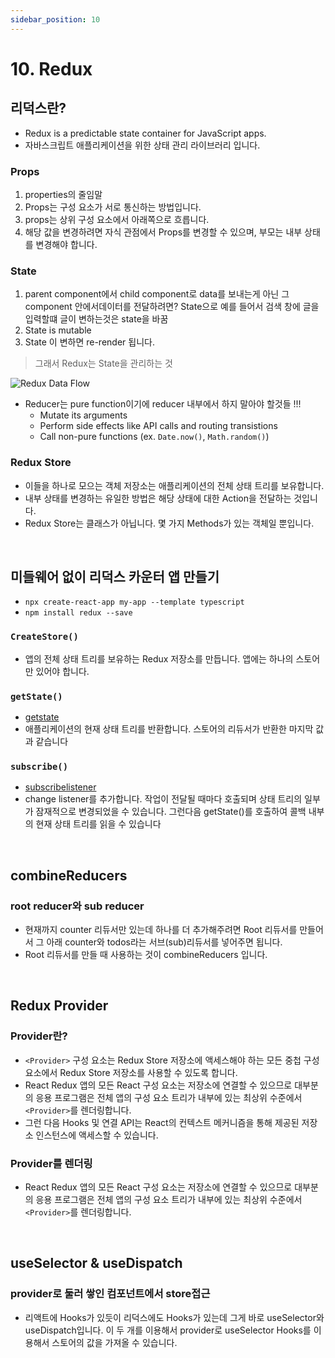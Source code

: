 ```yaml
---
sidebar_position: 10
---
```


# 10. Redux

## 리덕스란?

- Redux is a predictable state container for JavaScript apps.
- 자바스크립트 애플리케이션을 위한 상태 관리 라이브러리 입니다.

### Props

1. properties의 줄임말
2. Props는 구성 요소가 서로 통신하는 방법입니다.
3. props는 상위 구성 요소에서 아래쪽으로 흐릅니다.
4. 해당 값을 변경하려면 자식 관점에서 Props를 변경할 수 있으며, 부모는 내부 상태를 변경해야 합니다.

### State

1. parent component에서 child component로 data를 보내는게 아닌 그 component 안에서데이터를 전달하려면? State으로 예를 들어서 검색 창에 글을 입력할떄 글이 변하는것은 state을 바꿈
2. State is mutable
3. State 이 변하면 re-render 됩니다.

> 그래서 Redux는 State을 관리하는 것

![Redux Data Flow](https://user-images.githubusercontent.com/42582516/223134699-274f1d51-3096-4b61-b46a-b5cc08faa29a.png)

- Reducer는 pure function이기에 reducer 내부에서 하지 말아야 할것들 !!!
  - Mutate its arguments
  - Perform side effects like API calls and routing transistions
  - Call non-pure functions (ex. `Date.now()`, `Math.random()`)

### Redux Store

- 이들을 하나로 모으는 객체 저장소는 애플리케이션의 전체 상태 트리를 보유합니다.
- 내부 상태를 변경하는 유일한 방법은 해당 상태에 대한 Action을 전달하는 것입니다.
- Redux Store는 클래스가 아닙니다. 몇 가지 Methods가 있는 객체일 뿐입니다.

<br/>

## 미들웨어 없이 리덕스 카운터 앱 만들기

- `npx create-react-app my-app --template typescript`
- `npm install redux --save`

### `CreateStore()`

- 앱의 전체 상태 트리를 보유하는 Redux 저장소를 만듭니다. 앱에는 하나의 스토어만 있어야 합니다.

### `getState()`

- [getstate](https://redux.js.org/api/store#getstate)
- 애플리케이션의 현재 상태 트리를 반환합니다. 스토어의 리듀서가 반환한 마지막 값과 같습니다

### `subscribe()`

- [subscribelistener](https://redux.js.org/api/store#subscribelistener)
- change listener를 추가합니다. 작업이 전달될 때마다 호출되며 상태 트리의 일부가 잠재적으로 변경되었을 수 있습니다. 그런다음 getState()를 호출하여 콜백 내부의 현재 상태 트리를 읽을 수 있습니다

<br/>

## combineReducers

### root reducer와 sub reducer

- 현재까지 counter 리듀서만 있는데 하나를 더 추가해주려면 Root 리듀서를 만들어서 그 아래 counter와 todos라는 서브(sub)리듀서를 넣어주면 됩니다. 
- Root 리듀서를 만들 때 사용하는 것이 combineReducers 입니다.

<br/>

## Redux Provider

### Provider란?

- `<Provider>` 구성 요소는 Redux Store 저장소에 액세스해야 하는 모든 중첩 구성 요소에서 Redux Store 저장소를 사용할 수 있도록 합니다.
- React Redux 앱의 모든 React 구성 요소는 저장소에 연결할 수 있으므로 대부분의 응용 프로그램은 전체 앱의 구성 요소 트리가 내부에 있는 최상위 수준에서 `<Provider>`를 렌더링합니다.
- 그런 다음 Hooks 및 연결 API는 React의 컨텍스트 메커니즘을 통해 제공된 저장소 인스턴스에 액세스할 수 있습니다.

### Provider를 렌더링

- React Redux 앱의 모든 React 구성 요소는 저장소에 연결할 수 있으므로 대부분의 응용 프로그램은 전체 앱의 구성 요소 트리가 내부에 있는 최상위 수준에서 `<Provider>`를 렌더링합니다.

<br/>

## useSelector & useDispatch

### provider로 둘러 쌓인 컴포넌트에서 store접근

- 리액트에 Hooks가 있듯이 리덕스에도 Hooks가 있는데 그게 바로 useSelector와 useDispatch입니다. 이 두 개를 이용해서 provider로 useSelector Hooks를 이용해서 스토어의 값을 가져올 수 있습니다.